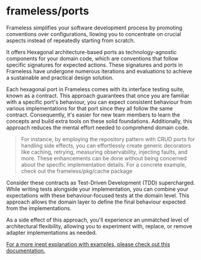 # frameless/ports

Frameless simplifies your software development process by promoting conventions over configurations,
llowing you to concentrate on crucial aspects instead of repeatedly starting from scratch.

It offers Hexagonal architecture-based ports as technology-agnostic components for your domain code,
which are conventions that follow specific signatures for expected actions.
These signatures and ports in Frameless have undergone numerous iterations
and evaluations to achieve a sustainable and practical design solution.

Each hexagonal port in Frameless comes with its interface testing suite, known as a contract.
This approach guarantees that once you are familiar with a specific port's behaviour,
you can expect consistent behaviour from various implementations for that port since they all follow the same contract.
Consequently, it's easier for new team members to learn the concepts and build extra tools on these solid foundations.
Additionally, this approach reduces the mental effort needed to comprehend domain code.

> For instance, by employing the repository pattern with CRUD ports for handling side effects,
> you can effortlessly create generic decorators like caching, retrying, measuring observability,
> injecting faults, and more.
> These enhancements can be done without being concerned about the specific implementation details.
> For a concrete example, check out the frameless/pkg/cache package

Consider these contracts as Test-Driven Development (TDD) supercharged.
While writing tests alongside your implementation,
you can combine your expectations with these behaviour-focused tests at the domain level.
This approach allows the domain layer to define the final behaviour expected from the implementations.

As a side effect of this approach, you'll experience an unmatched level of architectural flexibility,
allowing you to experiment with, replace, or remove adapter implementations as needed.

[For a more inept explanation with examples, please check out this documentation.](intro.md)
